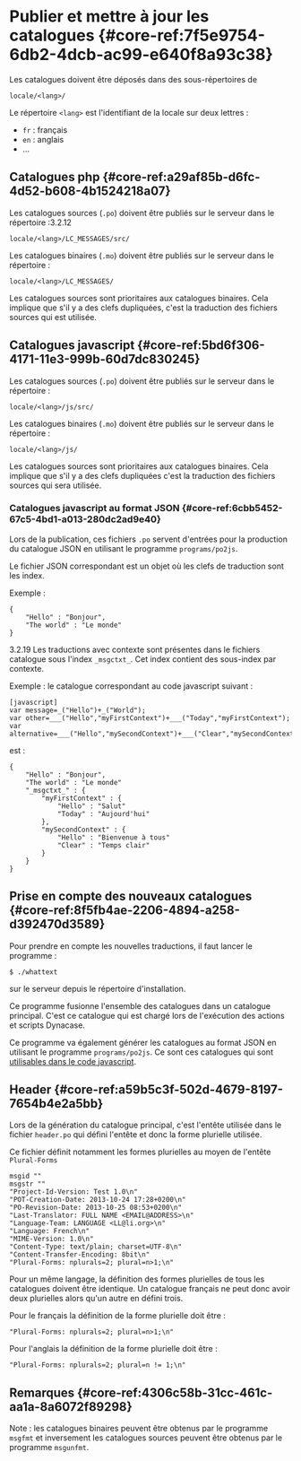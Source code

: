 # Publier et mettre à jour les catalogues {#core-ref:7f5e9754-6db2-4dcb-ac99-e640f8a93c38}

Les catalogues doivent être déposés dans des sous-répertoires de

    locale/<lang>/

Le répertoire `<lang>` est l'identifiant de la locale sur deux lettres :

-   `fr` : français
-   `en` : anglais
-   …

## Catalogues php {#core-ref:a29af85b-d6fc-4d52-b608-4b1524218a07}

Les catalogues sources (`.po`) doivent être publiés sur le serveur dans le
répertoire :<span class="flag from release">3.2.12</span>

    locale/<lang>/LC_MESSAGES/src/

Les catalogues binaires (`.mo`) doivent être publiés sur le serveur dans le
répertoire :

    locale/<lang>/LC_MESSAGES/

Les catalogues sources sont prioritaires aux catalogues binaires. Cela implique
que s'il y a des clefs dupliquées, c'est la traduction des fichiers sources qui
est utilisée.

## Catalogues javascript {#core-ref:5bd6f306-4171-11e3-999b-60d7dc830245}

Les catalogues sources (`.po`) doivent être publiés sur le serveur dans le
répertoire :

    locale/<lang>/js/src/

Les catalogues binaires (`.mo`) doivent être publiés sur le serveur dans le
répertoire :

    locale/<lang>/js/

Les catalogues sources sont prioritaires aux catalogues binaires. Cela implique
que s'il y a des clefs dupliquées c'est la traduction des fichiers sources qui
sera utilisée.

### Catalogues javascript au format JSON {#core-ref:6cbb5452-67c5-4bd1-a013-280dc2ad9e40}

Lors de la publication, ces fichiers `.po` servent d'entrées pour la production
du catalogue JSON en utilisant le programme `programs/po2js`.

Le fichier JSON correspondant est un objet où les clefs de traduction sont les index.

Exemple :

    {
        "Hello" : "Bonjour",
        "The world" : "Le monde"
    }

<span class="flag from release">3.2.19</span> Les traductions avec contexte sont 
présentes dans le fichiers catalogue sous l'index `_msgctxt_`. Cet index contient
des sous-index par contexte.

Exemple : le catalogue correspondant au code javascript suivant :

    [javascript]
    var message=_("Hello")+_("World");
    var other=___("Hello","myFirstContext")+___("Today","myFirstContext");
    var alternative=___("Hello","mySecondContext")+___("Clear","mySecondContext");

est :

    {
        "Hello" : "Bonjour",
        "The world" : "Le monde"
        "_msgctxt_" : {
            "myFirstContext" : {
                "Hello" : "Salut"
                "Today" : "Aujourd'hui"
            },
            "mySecondContext" : {
                "Hello" : "Bienvenue à tous"
                "Clear" : "Temps clair"
            }
        }
    }

## Prise en compte des nouveaux catalogues {#core-ref:8f5fb4ae-2206-4894-a258-d392470d3589}

Pour prendre en compte les nouvelles traductions, il faut lancer le programme :

    $ ./whattext

sur le serveur depuis le répertoire d'installation.

Ce programme fusionne l'ensemble des catalogues dans un catalogue principal.
C'est ce catalogue qui est chargé lors de l'exécution des actions et scripts Dynacase.

Ce programme va également générer les catalogues au format JSON en utilisant le programme `programs/po2js`.
Ce sont ces catalogues qui sont [utilisables dans le code javascript][translate_js].

## Header {#core-ref:a59b5c3f-502d-4679-8197-7654b4e2a5bb}

Lors de la génération du catalogue principal, c'est l'entête utilisée
dans le fichier `header.po` qui défini l'entête et donc la forme plurielle
utilisée.

Ce fichier définit notamment les formes plurielles au moyen de l'entête `Plural-Forms`

    msgid ""
    msgstr ""
    "Project-Id-Version: Test 1.0\n"
    "POT-Creation-Date: 2013-10-24 17:28+0200\n"
    "PO-Revision-Date: 2013-10-25 08:53+0200\n"
    "Last-Translator: FULL NAME <EMAIL@ADDRESS>\n"
    "Language-Team: LANGUAGE <LL@li.org>\n"
    "Language: French\n"
    "MIME-Version: 1.0\n"
    "Content-Type: text/plain; charset=UTF-8\n"
    "Content-Transfer-Encoding: 8bit\n"
    "Plural-Forms: nplurals=2; plural=n>1;\n"

Pour un même langage, la définition des formes plurielles de tous les catalogues
doivent être identique. Un catalogue français ne peut donc avoir deux plurielles
alors qu'un autre en défini trois.

Pour le français la définition de la forme plurielle doit être :

    "Plural-Forms: nplurals=2; plural=n>1;\n"

Pour l'anglais la définition de la forme plurielle doit être :

    "Plural-Forms: nplurals=2; plural=n != 1;\n"

## Remarques {#core-ref:4306c58b-31cc-461c-aa1a-8a6072f89298}

Note : les catalogues binaires peuvent être obtenus par le programme `msgfmt` et
inversement les catalogues sources peuvent être obtenus par le programme
`msgunfmt`.

<!-- link -->
[translate_js]:    #ddui-ref:0a0ae356-3e7f-439c-8fac-d5dcd5fc6767